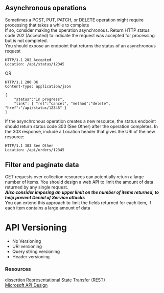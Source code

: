 ## Asynchronous operations
Sometimes a POST, PUT, PATCH, or DELETE operation might require processing that takes a while to complete
<br />
If so, consider making the operation asynchronous. Return HTTP status code 202 (Accepted) to indicate the request was accepted for processing but is not completed.
<br />
You should expose an endpoint that returns the status of an asynchronous request
<br />
```
HTTP/1.1 202 Accepted
Location: /api/status/12345
```
OR
```
HTTP/1.1 200 OK
Content-Type: application/json

{
    "status":"In progress",
    "link": { "rel":"cancel", "method":"delete", "href":"/api/status/12345" }
}
```
If the asynchronous operation creates a new resource, the status endpoint should return status code 303 (See Other) after the operation completes. In the 303 response, include a Location header that gives the URI of the new resource:
```
HTTP/1.1 303 See Other
Location: /api/orders/12345
```

## Filter and paginate data
GET requests over collection resources can potentially return a large number of items. You should design a web API to limit the amount of data returned by any single request.
<br />
***Also consider imposing an upper limit on the number of items returned, to help prevent Denial of Service attacks***
<br />
You can extend this approach to limit the fields returned for each item, if each item contains a large amount of data

# API Versioning
* No Versioning
* URI versioning
* Query string versioning
* Header versioning

### Resources
[dissertion Representational State Transfer (REST)](https://www.ics.uci.edu/~fielding/pubs/dissertation/rest_arch_style.htm)
<br />
[Microsoft API Design](https://docs.microsoft.com/en-us/azure/architecture/best-practices/api-design)

